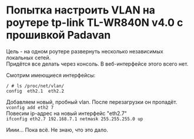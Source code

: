 # Попытка настроить VLAN на роутере tp-link TL-WR840N v4.0 с прошивкой Padavan  
Цель - на одном роутере развернуть несколько независимых локальных сетей.  
Придётся все делать через консоль. В веб-интерфейсе этого всего нет.  

Смотрим имеющиеся интерфейсы:  
```
/ # ls /proc/net/vlan/
config  eth2.1  eth2.2
```
Добавляем новый, пробный vlan. После перезагрузки он пропадёт.  
`vconfig add eth2 7`  
Повесим ip-адрес на новый интерфейс "eth2.7"  
`ifconfig eth2.7 192.168.7.1 netmask 255.255.255.0 up`  

Ииии... Пока всё. Не знаю, что это дало.  
